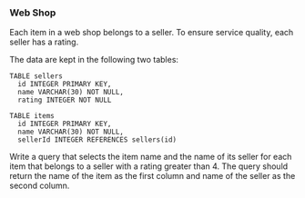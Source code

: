 ### Web Shop

Each item in a web shop belongs to a seller. To ensure service quality, each seller has a rating.

The data are kept in the following two tables:

```
TABLE sellers
  id INTEGER PRIMARY KEY,
  name VARCHAR(30) NOT NULL,
  rating INTEGER NOT NULL

TABLE items
  id INTEGER PRIMARY KEY,
  name VARCHAR(30) NOT NULL,
  sellerId INTEGER REFERENCES sellers(id)
```

Write a query that selects the item name and the name of its seller for each item that belongs to a seller with a rating greater than 4. The query should return the name of the item as the first column and name of the seller as the second column.
